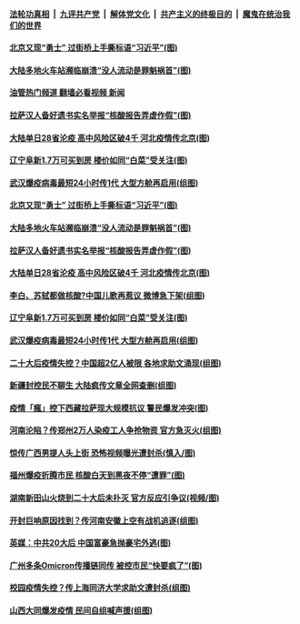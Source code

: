 ####  [法轮功真相](../../../../basic/blob/master/README.md?t=10291902) &nbsp;|&nbsp; [九评共产党](../../../../9ping.md/blob/master/README.md?t=10291902) &nbsp;|&nbsp; [解体党文化](../../../../jtdwh.md/blob/master/README.md?t=10291902)  &nbsp;|&nbsp; [共产主义的终极目的](../../../../gczydzjmd.md/blob/master/README.md?t=10291902) &nbsp;|&nbsp; [魔鬼在统治我们的世界](../../../../mgztzwmdsj.md/blob/master/README.md?t=10291902) 

#### [北京又现“勇士” 过街桥上手撕标语“习近平”(图)](../pages/p1/1020383.md?t=10291902) 

#### [大陆多地火车站濒临崩溃“没人流动是罪魁祸首”(图)](../pages/p1/1020349.md?t=10291902) 

#### [油管热门频道 翻墙必看视频 新闻](http://209.250.226.216:81/youtube.html?10291902)

#### [拉萨汉人备好遗书实名举报“核酸报告弄虚作假”(图)](../pages/p1/1020331.md?t=10291902) 

#### [大陆单日28省沦疫 高中风险区破4千 河北疫情传北京(图)](../pages/p1/1020319.md?t=10291902) 

#### [辽宁阜新1.7万可买到房 楼价如同“白菜”受关注(图)](../pages/p1/1020285.md?t=10291902) 

#### [武汉爆疫病毒最短24小时传1代 大型方舱再启用(组图)](../pages/p1/1020259.md?t=10291902) 

#### [北京又现“勇士” 过街桥上手撕标语“习近平”(图)](../pages/p1/1020383.md?t=10291902) 

#### [大陆多地火车站濒临崩溃“没人流动是罪魁祸首”(图)](../pages/p1/1020349.md?t=10291902) 

#### [拉萨汉人备好遗书实名举报“核酸报告弄虚作假”(图)](../pages/p1/1020331.md?t=10291902) 

#### [大陆单日28省沦疫 高中风险区破4千 河北疫情传北京(图)](../pages/p1/1020319.md?t=10291902) 

#### [李白、苏轼都做核酸?中国儿歌再惹议 微博急下架(组图)](../pages/p1/1020290.md?t=10291902) 


#### [辽宁阜新1.7万可买到房 楼价如同“白菜”受关注(图)](../pages/p1/1020285.md?t=10291902) 

#### [武汉爆疫病毒最短24小时传1代 大型方舱再启用(组图)](../pages/p1/1020259.md?t=10291902) 

#### [二十大后疫情失控？中国超2亿人被限 各地求助文涌现(组图)](../pages/p1/1020252.md?t=10291902) 

#### [新疆封控民不聊生 大陆疯传文章全网查删(组图)](../pages/p1/1020243.md?t=10291902) 

#### [疫情「瘋」控下西藏拉萨现大规模抗议 警民爆发冲突(图)](../pages/p1/1020224.md?t=10291902) 

#### [河南沦陷？传郑州2万人染疫工人争抢物资 官方急灭火(组图)](../pages/p1/1020203.md?t=10291902) 

#### [惊传广西男提人头上街 恐怖视频曝光遭封杀(慎入/图)](../pages/p1/1020183.md?t=10291902) 

#### [福州爆疫折腾市民 核酸白天到黑夜不停“遭罪”(图)](../pages/p1/1020193.md?t=10291902) 

#### [湖南新田山火烧到二十大后未扑灭 官方反应引争议(视频/图)](../pages/p1/1020191.md?t=10291902) 

#### [开封巨响原因找到？传河南安徽上空有战机追逐(组图)](../pages/p1/1020168.md?t=10291902) 

#### [英媒：中共20大后 中国富豪急抛豪宅外逃(图)](../pages/p1/1020167.md?t=10291902) 

#### [广州多条Omicron传播链同传 被控市民“快要疯了”(图)](../pages/p1/1020155.md?t=10291902) 

#### [校园疫情失控？传上海同济大学求助文遭封杀(组图)](../pages/p1/1020087.md?t=10291902) 

#### [山西大同爆发疫情 民间自组喊声援(组图)](../pages/p1/1020106.md?t=10291902) 

<img src='http://gfw-breaker.win/goodnews/indexes/p1.md' width='0px' height='0px'/>
